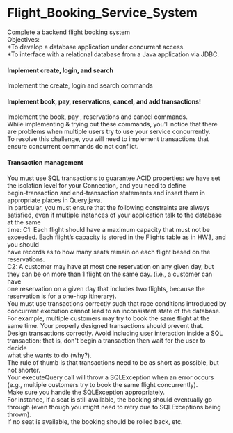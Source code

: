 # Flight_Booking_Service_System<br /> 
Complete a backend flight booking system<br /> 
Objectives:<br /> 
*To develop a database application under concurrent access.<br /> 
*To interface with a relational database from a Java application via JDBC.<br /> 

#### Implement create, login, and search<br /> 
Implement the create, login and search commands

#### Implement book, pay, reservations, cancel, and add transactions!<br /> 
Implement the book, pay , reservations and cancel commands.<br /> 
While implementing & trying out these commands, you'll notice that there are problems when multiple users try to use your service concurrently.<br /> 
To resolve this challenge, you will need to implement transactions that ensure concurrent commands do not conflict.<br /> 
#### Transaction management
You must use SQL transactions to guarantee ACID properties: we have set the isolation level for your Connection, and you need to define<br /> 
begin-transaction and end-transaction statements and insert them in appropriate places in Query.java.<br /> 
In particular, you must ensure that the following constraints are always satisfied, even if multiple instances of your application talk to the database at the same<br />  time:
C1: Each flight should have a maximum capacity that must not be exceeded. Each flight’s capacity is stored in the Flights table as in HW3, and you should <br /> have records as to how many seats remain on each flight based on the reservations.<br /> 
C2: A customer may have at most one reservation on any given day, but they can be on more than 1 flight on the same day. (i.e., a customer can have <br /> one reservation on a given day that includes two flights, because the reservation is for a one-hop itinerary).<br /> 
You must use transactions correctly such that race conditions introduced by concurrent execution cannot lead to an inconsistent state of the database.<br /> 
For example, multiple customers may try to book the same flight at the same time. Your properly designed transactions should prevent that.<br /> 
Design transactions correctly. Avoid including user interaction inside a SQL transaction: that is, don't begin a transaction then wait for the user to decide <br /> what she wants to do (why?).<br /> 
The rule of thumb is that transactions need to be as short as possible, but not shorter.<br /> 
Your executeQuery call will throw a SQLException when an error occurs (e.g., multiple customers try to book the same flight concurrently).<br /> 
Make sure you handle the SQLException appropriately.<br /> 
For instance, if a seat is still available, the booking should eventually go through (even though you might need to retry due to SQLExceptions being thrown).<br /> 
If no seat is available, the booking should be rolled back, etc.<br /> 





